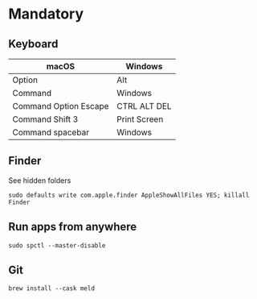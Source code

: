 # Mandatory

## Keyboard

| macOS                 | Windows      |
| --------------------- | ------------ |
| Option                | Alt          |
| Command               | Windows      |
| Command Option Escape | CTRL ALT DEL |
| Command Shift 3       | Print Screen |
| Command spacebar      | Windows      |

## Finder

See hidden folders

```
sudo defaults write com.apple.finder AppleShowAllFiles YES; killall Finder
```

## Run apps from anywhere

```
sudo spctl --master-disable
```

## Git

```
brew install --cask meld
```
